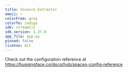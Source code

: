 ```yaml
---
title: Invoice Extractor
emoji: ⚡
colorFrom: gray
colorTo: indigo
sdk: streamlit
sdk_version: 1.37.0
app_file: app.py
pinned: false
license: mit
---
```


Check out the configuration reference at https://huggingface.co/docs/hub/spaces-config-reference
